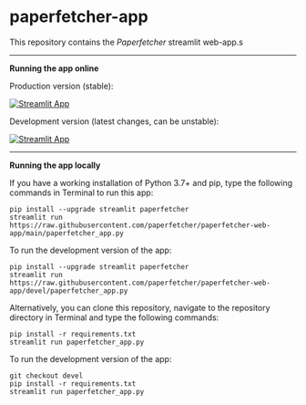 # paperfetcher-app

This repository contains the *Paperfetcher* streamlit web-app.s

---

**Running the app online**

Production version (stable):

[![Streamlit App](https://static.streamlit.io/badges/streamlit_badge_black_white.svg)](https://paperfetcher-paperfetcher-web-app-paperfetcher-app-0w0vu2.streamlitapp.com/)

Development version (latest changes, can be unstable):

[![Streamlit App](https://static.streamlit.io/badges/streamlit_badge_black_white.svg)](https://paperfetcher-paperfetcher-web-app-paperfetcher-app-devel-nzqpi2.streamlitapp.com/)

---

**Running the app locally**

If you have a working installation of Python 3.7+ and pip, type the following commands in Terminal to run this app:

```
pip install --upgrade streamlit paperfetcher
streamlit run https://raw.githubusercontent.com/paperfetcher/paperfetcher-web-app/main/paperfetcher_app.py
```

To run the development version of the app:

```
pip install --upgrade streamlit paperfetcher
streamlit run https://raw.githubusercontent.com/paperfetcher/paperfetcher-web-app/devel/paperfetcher_app.py
```

Alternatively, you can clone this repository, navigate to the repository directory in Terminal and type the following commands:

```
pip install -r requirements.txt
streamlit run paperfetcher_app.py
```

To run the development version of the app:

```
git checkout devel
pip install -r requirements.txt
streamlit run paperfetcher_app.py
```
